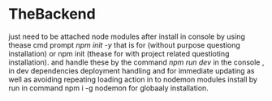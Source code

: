 # TheBackend
<p>just need to be attached node modules after install in console by using thease cmd prompt <span><i>npm init -y</i></span> that is for (without purpose questiong installation) or <span>npm init</span> (thease for with project related questioting installation).
and handle these by the command <span><i>npm run dev</i></span> in the console , 
in dev dependencies deployment handling and for immediate updating as well as avoiding repeating loading action in to nodemon modules install by run in command <span>npm i -g nodemon</span> for globaaly installation.  

</p>

